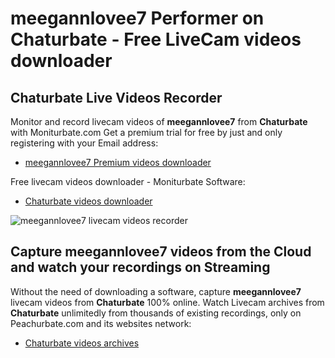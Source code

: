 # meegannlovee7 Performer on Chaturbate - Free LiveCam videos downloader

## Chaturbate Live Videos Recorder

Monitor and record livecam videos of **meegannlovee7** from **Chaturbate** with Moniturbate.com
Get a premium trial for free by just and only registering with your Email address:
* [meegannlovee7 Premium videos downloader](https://moniturbate.com/request-demo-licence-key.html)

Free livecam videos downloader - Moniturbate Software:
* [Chaturbate videos downloader](https://moniturbate.com/moniturbate-download-software.html)

![meegannlovee7 livecam videos recorder](https://peachurnet.com/templates/moniturbate-software.png)


## Capture meegannlovee7 videos from the Cloud and watch your recordings on Streaming

Without the need of downloading a software, capture **meegannlovee7** livecam videos from **Chaturbate** 100% online.
Watch Livecam archives from **Chaturbate** unlimitedly from thousands of existing recordings, only on Peachurbate.com and its websites network:
* [Chaturbate videos archives](https://peachurnet.com/)